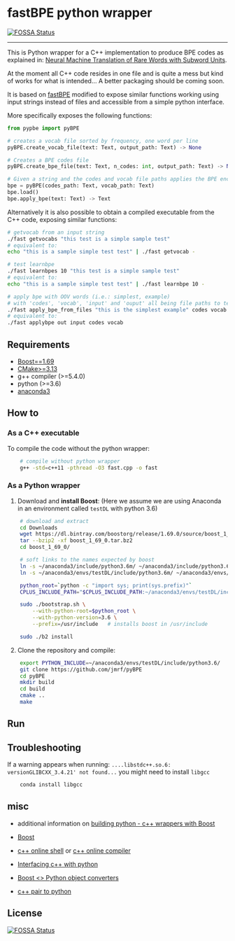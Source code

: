 # fastBPE python wrapper

[![FOSSA Status](https://app.fossa.com/api/projects/git%2Bgithub.com%2Fjmrf%2FpyBPE.svg?type=shield)](https://app.fossa.com/projects/git%2Bgithub.com%2Fjmrf%2FpyBPE?ref=badge_shield)

---------------

This is Python wrapper for a C++ implementation to produce BPE codes as explained in:
[Neural Machine Translation of Rare Words with Subword Units](https://arxiv.org/abs/1508.07909).

At the moment all C++ code resides in one file and is quite a mess but
kind of works for what is intended... A better packaging should be coming soon.

It is based on [fastBPE](https://github.com/glample/fastBPE)
modified to expose similar functions working using input strings
instead of files and accessible from a simple python interface.

More specifically exposes the following functions:

```python
from pypbe import pyBPE

# creates a vocab file sorted by frequency, one word per line
pyBPE.create_vocab_file(text: Text, output_path: Text) -> None

# Creates a BPE codes file
pyBPE.create_bpe_file(text: Text, n_codes: int, output_path: Text) -> None

# Given a string and the codes and vocab file paths applies the BPE encoding
bpe = pyBPE(codes_path: Text, vocab_path: Text)
bpe.load()
bpe.apply_bpe(text: Text) -> Text
```


Alternatively it is also possible to obtain a compiled executable from the C++
code, exposing similar functions:

```bash
# getvocab from an input string
./fast getvocabs "this test is a simple sample test"
# equivalent to:
echo "this is a sample simple test test" | ./fast getvocab -

# test learnbpe
./fast learnbpes 10 "this test is a simple sample test"
# equivalent to:
echo "this is a sample simple test test" | ./fast learnbpe 10 -

# apply bpe with OOV words (i.e.: simplest, example)
# with 'codes', 'vocab', 'input' and 'ouput' all being file paths to text files
./fast apply_bpe_from_files "this is the simplest example" codes vocab
# equivalent to:
./fast applybpe out input codes vocab
```



## Requirements

-   [Boost==1.69](http://www.boost.org/)
-   [CMake>=3.13](https://cmake.org/download/)
-   g++ compiler (>=5.4.0)
-   python (>=3.6)
-   [anaconda3](https://www.continuum.io/downloads)

## How to

### As a C++ executable

To compile the code without the python wrapper:

```bash
    # compile without python wrapper
    g++ -std=c++11 -pthread -O3 fast.cpp -o fast
```

### As a Python wrapper

1. Download and **install Boost**:
   (Here we assume we are using Anaconda in an environment called `testDL` with python 3.6)

```bash
    # download and extract
    cd Downloads
    wget https://dl.bintray.com/boostorg/release/1.69.0/source/boost_1_69_0.tar.bz2
    tar --bzip2 -xf boost_1_69_0.tar.bz2
    cd boost_1_69_0/

    # soft links to the names expected by boost
    ln -s ~/anaconda3/include/python3.6m/ ~/anaconda3/include/python3.6/
    ln -s ~/anaconda3/envs/testDL/include/python3.6m/ ~/anaconda3/envs/testDL/include/python3.6/

    python_root=`python -c "import sys; print(sys.prefix)"`
    CPLUS_INCLUDE_PATH="$CPLUS_INCLUDE_PATH:~/anaconda3/envs/testDL/include/python3.6"

    sudo ./bootstrap.sh \
        --with-python-root=$python_root \
        --with-python-version=3.6 \
        --prefix=/usr/include   # installs boost in /usr/include

    sudo ./b2 install
```

2. Clone the repository and compile:

```bash
    export PYTHON_INCLUDE=~/anaconda3/envs/testDL/include/python3.6/
    git clone https://github.com/jmrf/pyBPE
    cd pyBPE
    mkdir build
    cd build
    cmake ..
    make
```

## Run

## Troubleshooting

If a warning appears when running:
`....libstdc++.so.6: versionGLIBCXX_3.4.21' not found...`
you might need to install `libgcc`

```bash
    conda install libgcc
```

## misc

-   additional information on [building python - c++ wrappers with Boost](https://www.preney.ca/paul/archives/107)

-   [Boost](http://www.boost.org/users/history/version_1_64_0.html)

-   [c++ online shell](http://cpp.sh/) or [c++ online compiler](https://rextester.com/l/cpp_online_compiler_gcc)

-   [Interfacing c++ with python](https://flanusse.net/interfacing-c++-with-python.html)

-   [Boost <> Python object converters](https://sixty-north.com/blog/how-to-write-boost-python-type-converters.html)

-   [c++ pair to python](https://stackoverflow.com/questions/16497889/how-to-expose-stdpair-to-python-using-boostpython)


## License

[![FOSSA Status](https://app.fossa.com/api/projects/git%2Bgithub.com%2Fjmrf%2FpyBPE.svg?type=large)](https://app.fossa.com/projects/git%2Bgithub.com%2Fjmrf%2FpyBPE?ref=badge_large)
